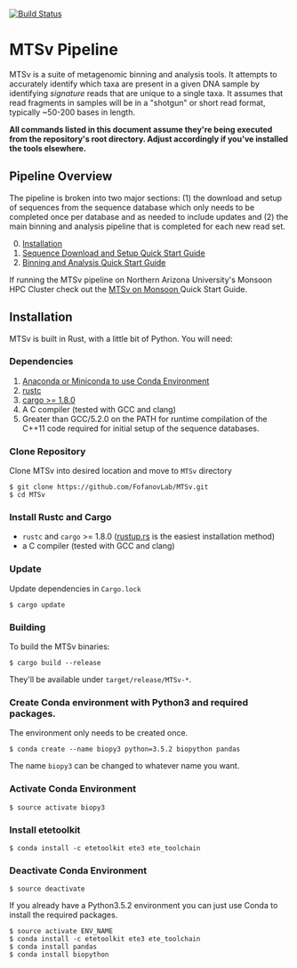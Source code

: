[![Build Status](https://travis-ci.org/FofanovLab/MTSv.svg?branch=master)](https://travis-ci.org/FofanovLab/MTSv)

# MTSv Pipeline

MTSv is a suite of metagenomic binning and analysis tools. It attempts to accurately identify which taxa are present in a given DNA sample by identifying *signature* reads that are unique to a single taxa. It assumes that read fragments in samples will be in a "shotgun" or short read format, typically ~50-200 bases in length.

**All commands listed in this document assume they're being executed from the repository's root directory. Adjust accordingly if you've installed the tools elsewhere.**

## Pipeline Overview
The pipeline is broken into two major sections: (1) the download and setup of sequences from the sequence database which only needs to be completed once per database and as needed to include updates and (2) the main binning and analysis pipeline that is completed for each new read set. 

0. [Installation](#installation)
1. [Sequence Download and Setup Quick Start Guide](https://github.com/FofanovLab/MTSv/wiki/Sequence-Download-and-Setup-Quick-Start-Guide)
2. [Binning and Analysis Quick Start Guide](https://github.com/FofanovLab/MTSv/wiki/Binning-and-Analysis-Quick-Start-Guide)

If running the MTSv pipeline on Northern Arizona University's Monsoon HPC Cluster check out the [MTSv on Monsoon ](https://github.com/FofanovLab/MTSv/wiki/Quickstart-for-NAU-Monsoon-Users) Quick Start Guide.


## Installation
MTSv is built in Rust, with a little bit of Python. You will need:
### Dependencies
1. [Anaconda or Miniconda to use Conda Environment](https://conda.io/docs/user-guide/install/index.html)
2. [rustc](#install-rustc-and-cargo)
3. [cargo >= 1.8.0](#install-rustc-and-cargo)
4. A C compiler (tested with GCC and clang)
5. Greater than GCC/5.2.0 on the PATH for runtime compilation of the C++11 code required for initial setup of the sequence databases.


### Clone Repository
Clone MTSv into desired location and move to `MTSv` directory
```
$ git clone https://github.com/FofanovLab/MTSv.git
$ cd MTSv
```

### Install Rustc and Cargo
* `rustc` and `cargo` >= 1.8.0 ([rustup.rs](https://rustup.rs) is the easiest installation method)
* a C compiler (tested with GCC and clang)

### Update
Update dependencies in `Cargo.lock`

```
$ cargo update
```

### Building

To build the MTSv binaries:

~~~
$ cargo build --release
~~~

They'll be available under `target/release/MTSv-*`.


### Create Conda environment with Python3 and required packages.
The environment only needs to be created once.
```
$ conda create --name biopy3 python=3.5.2 biopython pandas
```
The name `biopy3` can be changed to whatever name you want.  

### Activate Conda Environment
```
$ source activate biopy3
```

### Install etetoolkit
```
$ conda install -c etetoolkit ete3 ete_toolchain
```

### Deactivate Conda Environment
```
$ source deactivate
```

If you already have a Python3.5.2 environment you can just use Conda to install the required packages.
```
$ source activate ENV_NAME
$ conda install -c etetoolkit ete3 ete_toolchain
$ conda install pandas
$ conda install biopython
```

